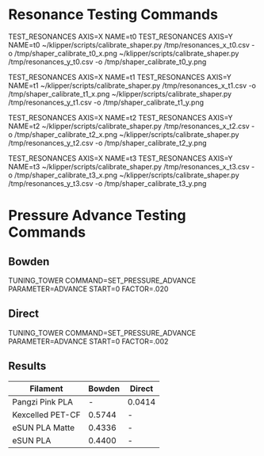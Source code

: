 # Resonance Testing Commands

TEST_RESONANCES AXIS=X NAME=t0
TEST_RESONANCES AXIS=Y NAME=t0
~/klipper/scripts/calibrate_shaper.py /tmp/resonances_x_t0.csv -o /tmp/shaper_calibrate_t0_x.png
~/klipper/scripts/calibrate_shaper.py /tmp/resonances_y_t0.csv -o /tmp/shaper_calibrate_t0_y.png

TEST_RESONANCES AXIS=X NAME=t1
TEST_RESONANCES AXIS=Y NAME=t1
~/klipper/scripts/calibrate_shaper.py /tmp/resonances_x_t1.csv -o /tmp/shaper_calibrate_t1_x.png
~/klipper/scripts/calibrate_shaper.py /tmp/resonances_y_t1.csv -o /tmp/shaper_calibrate_t1_y.png

TEST_RESONANCES AXIS=X NAME=t2
TEST_RESONANCES AXIS=Y NAME=t2
~/klipper/scripts/calibrate_shaper.py /tmp/resonances_x_t2.csv -o /tmp/shaper_calibrate_t2_x.png
~/klipper/scripts/calibrate_shaper.py /tmp/resonances_y_t2.csv -o /tmp/shaper_calibrate_t2_y.png

TEST_RESONANCES AXIS=X NAME=t3
TEST_RESONANCES AXIS=Y NAME=t3
~/klipper/scripts/calibrate_shaper.py /tmp/resonances_x_t3.csv -o /tmp/shaper_calibrate_t3_x.png
~/klipper/scripts/calibrate_shaper.py /tmp/resonances_y_t3.csv -o /tmp/shaper_calibrate_t3_y.png

# Pressure Advance Testing Commands

## Bowden
TUNING_TOWER COMMAND=SET_PRESSURE_ADVANCE PARAMETER=ADVANCE START=0 FACTOR=.020

## Direct
TUNING_TOWER COMMAND=SET_PRESSURE_ADVANCE PARAMETER=ADVANCE START=0 FACTOR=.002

## Results

| Filament         | Bowden | Direct |
| ---------------- | ------ | ------ |
| Pangzi Pink PLA  | -      | 0.0414 |
| Kexcelled PET-CF | 0.5744 | -      |
| eSUN PLA Matte   | 0.4336 | -      |
| eSUN PLA    | 0.4400 | -      |
